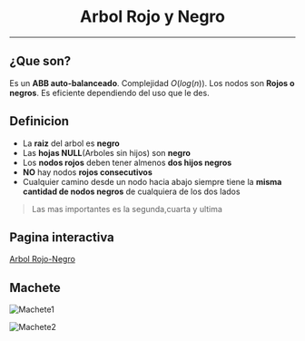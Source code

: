 # <center>Arbol Rojo y Negro</center>
----
## ¿Que son?
Es un **ABB auto-balanceado**. Complejidad $O(log(n))$.
Los nodos son **Rojos o negros**. Es eficiente dependiendo del uso que le des.
## Definicion
* La **raiz** del arbol es **negro**
* Las **hojas NULL**(Arboles sin hijos) son **negro**
* Los **nodos rojos** deben tener almenos **dos hijos negros**
* **NO** hay nodos **rojos consecutivos**
* Cualquier camino desde un nodo hacia abajo siempre tiene la **misma cantidad de nodos negros** de cualquiera de los dos lados

> Las mas importantes es la segunda,cuarta y ultima

## Pagina interactiva
[Arbol Rojo-Negro](https://www.cs.usfca.edu/~galles/visualization/RedBlack.html "Clickeame te va a gustar")

## Machete
![Machete1](https://i.imgur.com/AeVxWu7.png)

![Machete2](https://i.imgur.com/LdTyEdX.png)




